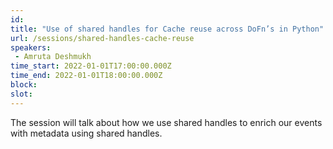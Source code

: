 ```yaml
---
id: 
title: "Use of shared handles for Cache reuse across DoFn’s in Python"
url: /sessions/shared-handles-cache-reuse
speakers:
 - Amruta Deshmukh
time_start: 2022-01-01T17:00:00.000Z
time_end: 2022-01-01T18:00:00.000Z
block: 
slot: 
---
```


The session will talk about how we use shared handles to enrich our events with metadata using shared handles.